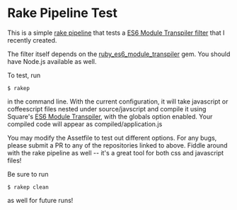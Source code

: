 Rake Pipeline Test
====================

This is a simple [rake pipeline](https://github.com/livingsocial/rake-pipeline) that tests a [ES6 Module Transpiler filter](https://github.com/izhan/rake-pipeline-web-filters) that I recently created.

The filter itself depends on the [ruby_es6_module_transpiler](https://github.com/izhan/ruby_es6_module_transpiler) gem.  You should have Node.js available as well.

To test, run

    $ rakep
     
in the command line.  With the current configuration, it will take javascript or coffeescript files nested under source/javscript and compile it using Square's [ES6 Module Transpiler](https://github.com/square/es6-module-transpiler), with the globals option enabled.  Your compiled code will appear as compiled/application.js

You may modify the Assetfile to test out different options.  For any bugs, please submit a PR to any of the repositories linked to above.  Fiddle around with the rake pipeline as well -- it's a great tool for both css and javascript files!

Be sure to run

    $ rakep clean
      
as well for future runs!
